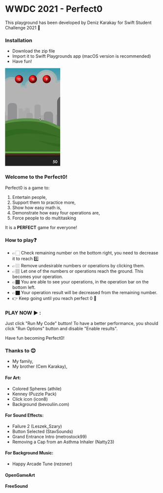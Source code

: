 # WWDC 2021 - Perfect0

This playground has been developed by Deniz Karakay for Swift Student Challenge 2021 🎉

### Installation

- Download the zip file 
- Import it to Swift Playgrounds app (macOS version is recommended)
- Have fun!

![](screenshot.png)

### Welcome to the Perfect0!
 
Perfect0 is a game to:

1.  Entertain people,
2.  Support them to practice more,
3.  Show how easy math is,
4.  Demonstrate how easy four operations are,
5.  Force people to do multitasking
 
It is a **PERFECT** game for everyone!
 
###  How to play❓
*  👉🏻 Check remaining number on the bottom right, you need to decrease it to reach 0️⃣
*  👉🏼 Remove undesirable numbers or operations by clicking them.
* 👉🏽 Let one of the numbers or operations reach the ground. This becomes your operation.
* 👉🏾 You are able to see your operations, in the operation bar on the bottom left.
* 👉🏿 Your operation result will be decreased from the remaining number.
* 👉 Keep going until you reach perfect 0 🎉
 
###  PLAY NOW ▶️ :
 Just click "Run My Code" button!
 To have a better performance, you should click "Run Options" button and disable "Enable results". 
 
 Have fun becoming Perfect0! 
 
###  Thanks to 😊 
- My family,
- My brother (Cem Karakay),
 
#### For Art:
 - Colored Spheres (athile)
 - Kenney (Puzzle Pack)
 - Click icon (icon8)
 - Background (bevouliin.com)
 
#### For Sound Effects:
 - Failure 2 (Leszek_Szary)
 - Button Selected (StavSounds)
 - Grand Entrance Intro (metrostock99)
 - Removing a Cap from an Asthma Inhaler (Natty23)
 
#### For Background Music:
 - Happy Arcade Tune (rezoner)

#### OpenGameArt
#### FreeSound
 
 
